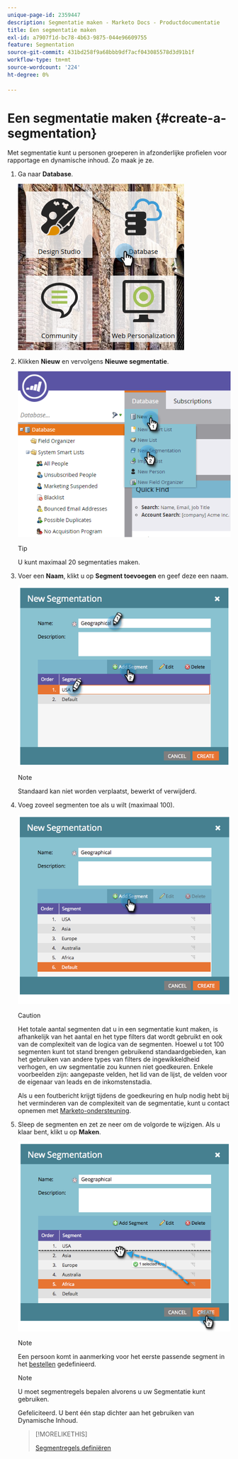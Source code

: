 ```yaml
---
unique-page-id: 2359447
description: Segmentatie maken - Marketo Docs - Productdocumentatie
title: Een segmentatie maken
exl-id: a7907f1d-bc78-4b63-9875-044e96609755
feature: Segmentation
source-git-commit: 431bd258f9a68bbb9df7acf043085578d3d91b1f
workflow-type: tm+mt
source-wordcount: '224'
ht-degree: 0%

---
```


# Een segmentatie maken {#create-a-segmentation}

Met segmentatie kunt u personen groeperen in afzonderlijke profielen voor rapportage en dynamische inhoud. Zo maak je ze.

1. Ga naar **Database**.

   ![](assets/image2017-3-28-13-3a44-3a54.png)

1. Klikken **Nieuw** en vervolgens **Nieuwe segmentatie**.

   ![](assets/image2017-3-28-13-3a56-3a57.png)

   >[!TIP]
   >
   >U kunt maximaal 20 segmentaties maken.

1. Voer een **Naam**, klikt u op **Segment toevoegen** en geef deze een naam.

   ![](assets/image2014-9-15-10-3a1-3a1.png)

   >[!NOTE]
   >
   >Standaard kan niet worden verplaatst, bewerkt of verwijderd.

1. Voeg zoveel segmenten toe als u wilt (maximaal 100).

   ![](assets/image2014-9-15-10-3a1-3a16.png)

   >[!CAUTION]
   >
   >Het totale aantal segmenten dat u in een segmentatie kunt maken, is afhankelijk van het aantal en het type filters dat wordt gebruikt en ook van de complexiteit van de logica van de segmenten. Hoewel u tot 100 segmenten kunt tot stand brengen gebruikend standaardgebieden, kan het gebruiken van andere types van filters de ingewikkeldheid verhogen, en uw segmentatie zou kunnen niet goedkeuren. Enkele voorbeelden zijn: aangepaste velden, het lid van de lijst, de velden voor de eigenaar van leads en de inkomstenstadia.
   >
   >Als u een foutbericht krijgt tijdens de goedkeuring en hulp nodig hebt bij het verminderen van de complexiteit van de segmentatie, kunt u contact opnemen met [Marketo-ondersteuning](https://nation.marketo.com/t5/Support/ct-p/Support).

1. Sleep de segmenten en zet ze neer om de volgorde te wijzigen. Als u klaar bent, klikt u op **Maken**.

   ![](assets/image2014-9-15-10-3a1-3a30.png)

   >[!NOTE]
   >
   >Een persoon komt in aanmerking voor het eerste passende segment in het [bestellen](/help/marketo/product-docs/personalization/segmentation-and-snippets/segmentation/segmentation-order-priority.md) gedefinieerd.

   >[!NOTE]
   >
   >U moet segmentregels bepalen alvorens u uw Segmentatie kunt gebruiken.

   Gefeliciteerd.  U bent één stap dichter aan het gebruiken van Dynamische Inhoud.

   >[!MORELIKETHIS]
   >
   >[Segmentregels definiëren](/help/marketo/product-docs/personalization/segmentation-and-snippets/segmentation/define-segment-rules.md)
